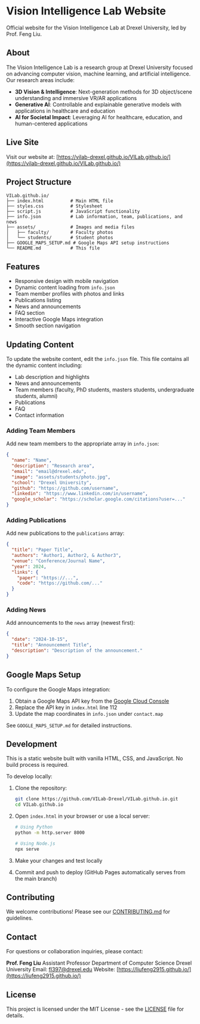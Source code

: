 # Vision Intelligence Lab Website

Official website for the Vision Intelligence Lab at Drexel University, led by Prof. Feng Liu.

## About

The Vision Intelligence Lab is a research group at Drexel University focused on advancing computer vision, machine learning, and artificial intelligence. Our research areas include:

- **3D Vision & Intelligence**: Next-generation methods for 3D object/scene understanding and immersive VR/AR applications
- **Generative AI**: Controllable and explainable generative models with applications in healthcare and education
- **AI for Societal Impact**: Leveraging AI for healthcare, education, and human-centered applications

## Live Site

Visit our website at: [https://vilab-drexel.github.io/VILab.github.io/](https://vilab-drexel.github.io/VILab.github.io/)

## Project Structure

```
VILab.github.io/
├── index.html          # Main HTML file
├── styles.css          # Stylesheet
├── script.js           # JavaScript functionality
├── info.json           # Lab information, team, publications, and news
├── assets/             # Images and media files
│   ├── faculty/        # Faculty photos
│   └── students/       # Student photos
├── GOOGLE_MAPS_SETUP.md # Google Maps API setup instructions
└── README.md           # This file
```

## Features

- Responsive design with mobile navigation
- Dynamic content loading from `info.json`
- Team member profiles with photos and links
- Publications listing
- News and announcements
- FAQ section
- Interactive Google Maps integration
- Smooth section navigation

## Updating Content

To update the website content, edit the `info.json` file. This file contains all the dynamic content including:

- Lab description and highlights
- News and announcements
- Team members (faculty, PhD students, masters students, undergraduate students, alumni)
- Publications
- FAQ
- Contact information

### Adding Team Members

Add new team members to the appropriate array in `info.json`:

```json
{
  "name": "Name",
  "description": "Research area",
  "email": "email@drexel.edu",
  "image": "assets/students/photo.jpg",
  "school": "Drexel University",
  "github": "https://github.com/username",
  "linkedin": "https://www.linkedin.com/in/username",
  "google_scholar": "https://scholar.google.com/citations?user=..."
}
```

### Adding Publications

Add new publications to the `publications` array:

```json
{
  "title": "Paper Title",
  "authors": "Author1, Author2, & Author3",
  "venue": "Conference/Journal Name",
  "year": 2024,
  "links": {
    "paper": "https://...",
    "code": "https://github.com/..."
  }
}
```

### Adding News

Add announcements to the `news` array (newest first):

```json
{
  "date": "2024-10-15",
  "title": "Announcement Title",
  "description": "Description of the announcement."
}
```

## Google Maps Setup

To configure the Google Maps integration:

1. Obtain a Google Maps API key from the [Google Cloud Console](https://console.cloud.google.com/)
2. Replace the API key in `index.html` line 112
3. Update the map coordinates in `info.json` under `contact.map`

See `GOOGLE_MAPS_SETUP.md` for detailed instructions.

## Development

This is a static website built with vanilla HTML, CSS, and JavaScript. No build process is required.

To develop locally:

1. Clone the repository:
   ```bash
   git clone https://github.com/VILab-Drexel/VILab.github.io.git
   cd VILab.github.io
   ```

2. Open `index.html` in your browser or use a local server:
   ```bash
   # Using Python
   python -m http.server 8000

   # Using Node.js
   npx serve
   ```

3. Make your changes and test locally

4. Commit and push to deploy (GitHub Pages automatically serves from the main branch)

## Contributing

We welcome contributions! Please see our [CONTRIBUTING.md](CONTRIBUTING.md) for guidelines.

## Contact

For questions or collaboration inquiries, please contact:

**Prof. Feng Liu**
Assistant Professor
Department of Computer Science
Drexel University
Email: fl397@drexel.edu
Website: [https://liufeng2915.github.io/](https://liufeng2915.github.io/)

## License

This project is licensed under the MIT License - see the [LICENSE](LICENSE) file for details.
